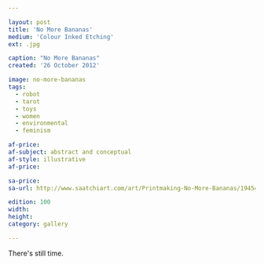 ```yaml
---

layout: post
title: 'No More Bananas'
medium: 'Colour Inked Etching'
ext: .jpg

caption: "No More Bananas"
created: '26 October 2012'

image: no-more-bananas
tags:
  - robot
  - tarot
  - toys
  - women
  - environmental
  - feminism

af-price:
af-subject: abstract and conceptual
af-style: illustrative
af-price:

sa-price:
sa-url: http://www.saatchiart.com/art/Printmaking-No-More-Bananas/19454/1461971/view

edition: 100
width:
height:
category: gallery

---
```


There's still time.
